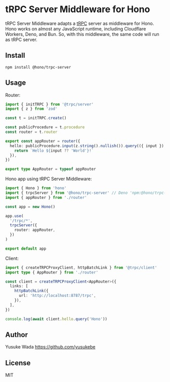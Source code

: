# tRPC Server Middleware for Hono

tRPC Server Middleware adapts a [tRPC](https://trpc.io) server as middleware for Hono.
Hono works on almost any JavaScript runtime, including Cloudflare Workers, Deno, and Bun. So, with this middleware, the same code will run as tRPC server.

## Install

```
npm install @hono/trpc-server
```

## Usage

Router:

```ts
import { initTRPC } from '@trpc/server'
import { z } from 'zod'

const t = initTRPC.create()

const publicProcedure = t.procedure
const router = t.router

export const appRouter = router({
  hello: publicProcedure.input(z.string().nullish()).query(({ input }) => {
    return `Hello ${input ?? 'World'}!`
  }),
})

export type AppRouter = typeof appRouter
```

Hono app using tRPC Server Middleware:

```ts
import { Hono } from 'hono'
import { trpcServer } from '@hono/trpc-server' // Deno 'npm:@hono/trpc-server'
import { appRouter } from './router'

const app = new Hono()

app.use(
  '/trpc/*',
  trpcServer({
    router: appRouter,
  })
)

export default app
```

Client:

```ts
import { createTRPCProxyClient, httpBatchLink } from '@trpc/client'
import type { AppRouter } from './router'

const client = createTRPCProxyClient<AppRouter>({
  links: [
    httpBatchLink({
      url: 'http://localhost:8787/trpc',
    }),
  ],
})

console.log(await client.hello.query('Hono'))
```

## Author

Yusuke Wada <https://github.com/yusukebe>

## License

MIT
